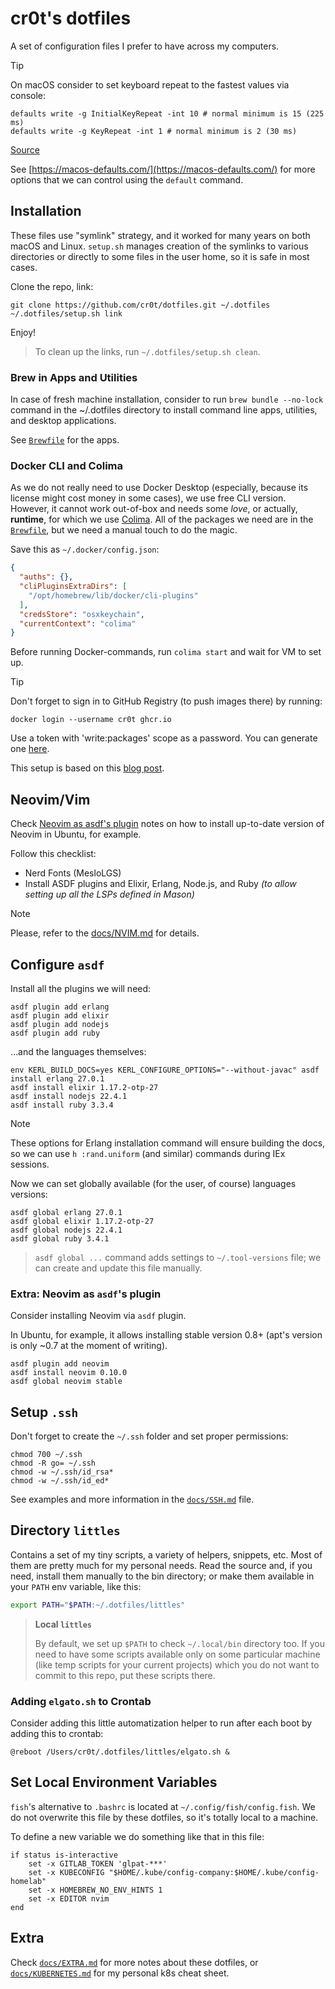 # cr0t's dotfiles

A set of configuration files I prefer to have across my computers.

> [!tip]
>
> On macOS consider to set keyboard repeat to the fastest values via console:
>
> ```console
> defaults write -g InitialKeyRepeat -int 10 # normal minimum is 15 (225 ms)
> defaults write -g KeyRepeat -int 1 # normal minimum is 2 (30 ms)
> ```
>
> [Source](https://apple.stackexchange.com/questions/10467/how-to-increase-keyboard-key-repeat-rate-on-os-x)

See [https://macos-defaults.com/](https://macos-defaults.com/) for more options
that we can control using the `default` command.

## Installation

These files use "symlink" strategy, and it worked for many years on both macOS
and Linux. `setup.sh` manages creation of the symlinks to various directories
or directly to some files in the user home, so it is safe in most cases.

Clone the repo, link:

```console
git clone https://github.com/cr0t/dotfiles.git ~/.dotfiles
~/.dotfiles/setup.sh link
```

Enjoy!

> To clean up the links, run `~/.dotfiles/setup.sh clean`.

### Brew in Apps and Utilities

In case of fresh machine installation, consider to run `brew bundle --no-lock`
command in the ~/.dotfiles directory to install command line apps, utilities,
and desktop applications.

See [`Brewfile`](Brewfile) for the apps.

### Docker CLI and Colima

As we do not really need to use Docker Desktop (especially, because its license
might cost money in some cases), we use free CLI version. However, it cannot
work out-of-box and needs some _love_, or actually, **runtime**, for which we
use [Colima](https://github.com/abiosoft/colima). All of the packages we need
are in the [`Brewfile`](Brewfile), but we need a manual touch to do the magic.

Save this as `~/.docker/config.json`:

```json
{
  "auths": {},
  "cliPluginsExtraDirs": [
    "/opt/homebrew/lib/docker/cli-plugins"
  ],
  "credsStore": "osxkeychain",
  "currentContext": "colima"
}
```

Before running Docker-commands, run `colima start` and wait for VM to set up.

> [!tip]
>
> Don't forget to sign in to GitHub Registry (to push images there) by running:
>
> `docker login --username cr0t ghcr.io`
>
> Use a token with 'write:packages' scope as a password. You can generate one
> [here](https://github.com/settings/tokens).

This setup is based on this [blog post](https://dev.to/elliotalexander/how-to-use-docker-without-docker-desktop-on-macos-217m).

## Neovim/Vim

Check [Neovim as asdf's plugin](#extra-neovim-as-asdfs-plugin) notes on how to
install up-to-date version of Neovim in Ubuntu, for example.

Follow this checklist:

- Nerd Fonts (MesloLGS)
- Install ASDF plugins and Elixir, Erlang, Node.js, and Ruby _(to allow setting
up all the LSPs defined in Mason)_

> [!note]
>
> Please, refer to the [docs/NVIM.md](docs/NVIM.md) for details.

## Configure `asdf`

Install all the plugins we will need:

```console
asdf plugin add erlang
asdf plugin add elixir
asdf plugin add nodejs
asdf plugin add ruby
```

…and the languages themselves:

```console
env KERL_BUILD_DOCS=yes KERL_CONFIGURE_OPTIONS="--without-javac" asdf install erlang 27.0.1
asdf install elixir 1.17.2-otp-27
asdf install nodejs 22.4.1
asdf install ruby 3.3.4
```

> [!note]
>
> These options for Erlang installation command will ensure building the docs,
> so we can use `h :rand.uniform` (and similar) commands during IEx sessions.

Now we can set globally available (for the user, of course) languages versions:

```console
asdf global erlang 27.0.1
asdf global elixir 1.17.2-otp-27
asdf global nodejs 22.4.1
asdf global ruby 3.4.1
```

> `asdf global ...` command adds settings to `~/.tool-versions` file; we can
> create and update this file manually.

### Extra: Neovim as `asdf`'s plugin

Consider installing Neovim via `asdf` plugin.

In Ubuntu, for example, it allows installing stable version 0.8+ (apt's version
is only ~0.7 at the moment of writing).

```console
asdf plugin add neovim
asdf install neovim 0.10.0
asdf global neovim stable
```

## Setup `.ssh`

Don't forget to create the `~/.ssh` folder and set proper permissions:

```console
chmod 700 ~/.ssh
chmod -R go= ~/.ssh
chmod -w ~/.ssh/id_rsa*
chmod -w ~/.ssh/id_ed*
```

See examples and more information in the [`docs/SSH.md`](docs/SSH.md) file.

## Directory `littles`

Contains a set of my tiny scripts, a variety of helpers, snippets, etc. Most of
them are pretty much for my personal needs. Read the source and, if you need,
install them manually to the bin directory; or make them available in your
`PATH` env variable, like this:

```bash
export PATH="$PATH:~/.dotfiles/littles"
```

> **Local `littles`**
>
> By default, we set up `$PATH` to check `~/.local/bin` directory too. If you
> need to have some scripts available only on some particular machine (like
> temp scripts for your current projects) which you do not want to commit to
> this repo, put these scripts there.

### Adding `elgato.sh` to Crontab

Consider adding this little automatization helper to run after each boot by
adding this to crontab:

```text
@reboot /Users/cr0t/.dotfiles/littles/elgato.sh &
```

## Set Local Environment Variables

`fish`'s alternative to `.bashrc` is located at `~/.config/fish/config.fish`.
We do not overwrite this file by these dotfiles, so it's totally local to a
machine.

To define a new variable we do something like that in this file:

```fish
if status is-interactive
    set -x GITLAB_TOKEN 'glpat-***'
    set -x KUBECONFIG "$HOME/.kube/config-company:$HOME/.kube/config-homelab"
    set -x HOMEBREW_NO_ENV_HINTS 1
    set -x EDITOR nvim
end
```

## Extra

Check [`docs/EXTRA.md`](docs/EXTRA.md) for more notes about these dotfiles, or
[`docs/KUBERNETES.md`](docs/KUBERNETES.md) for my personal k8s cheat sheet.
